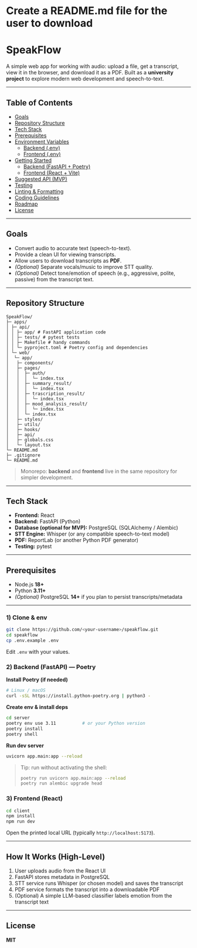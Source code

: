# Create a README.md file for the user to download
# SpeakFlow

A simple web app for working with audio: upload a file, get a transcript, view it in the browser, and download it as a PDF. Built as a **university project** to explore modern web development and speech-to-text.

---

## Table of Contents

- [Goals](#goals)
- [Repository Structure](#repository-structure)
- [Tech Stack](#tech-stack)
- [Prerequisites](#prerequisites)
- [Environment Variables](#environment-variables)
  - [Backend (.env)](#backend-env)
  - [Frontend (.env)](#frontend-env)
- [Getting Started](#getting-started)
  - [Backend (FastAPI + Poetry)](#backend-fastapi--poetry)
  - [Frontend (React + Vite)](#frontend-react--vite)
- [Suggested API (MVP)](#suggested-api-mvp)
- [Testing](#testing)
- [Linting & Formatting](#linting--formatting)
- [Coding Guidelines](#coding-guidelines)
- [Roadmap](#roadmap)
- [License](#license)

---

## Goals

- Convert audio to accurate text (speech-to-text).
- Provide a clean UI for viewing transcripts.
- Allow users to download transcripts as **PDF**.
- *(Optional)* Separate vocals/music to improve STT quality.
- *(Optional)* Detect tone/emotion of speech (e.g., aggressive, polite, passive) from the transcript text.

---

## Repository Structure
```
SpeakFlow/
├─ apps/
│ ├─ api/
│ │ ├─ app/ # FastAPI application code
│ │ ├─ tests/ # pytest tests
│ │ ├─ Makefile # handy commands
│ │ └─ pyproject.toml # Poetry config and dependencies
│ └─ web/
│  └─ app/
│   ├─ components/
│   ├─ pages/
│   │  ├─ auth/
│   │  │  └─ index.tsx
│   │  ├─ summary_result/
│   │  │  └─ index.tsx
│   │  ├─ trascription_result/
│   │  │  └─ index.tsx
│   │  ├─ mood_analysis_result/
│   │  │  └─ index.tsx
│   │  └─ index.tsx
│   ├─ styles/
│   ├─ utils/
│   ├─ hooks/
│   ├─ api/
│   ├─ globals.css
│   └─ layout.tsx
└─ README.md
├─ .gitignore
└─ README.md
```


> Monorepo: **backend** and **frontend** live in the same repository for simpler development.

---

## Tech Stack

- **Frontend:** React
- **Backend:** FastAPI (Python)
- **Database (optional for MVP):** PostgreSQL (SQLAlchemy / Alembic)
- **STT Engine:** Whisper (or any compatible speech-to-text model)
- **PDF:** ReportLab (or another Python PDF generator)
- **Testing:** pytest

---

## Prerequisites

- Node.js **18+**
- Python **3.11+**
- *(Optional)* PostgreSQL **14+** if you plan to persist transcripts/metadata

---

### 1) Clone & env

```bash
git clone https://github.com/<your-username>/speakflow.git
cd speakflow
cp .env.example .env
```

Edit `.env` with your values.

### 2) Backend (FastAPI) — Poetry

**Install Poetry (if needed)**

```bash
# Linux / macOS
curl -sSL https://install.python-poetry.org | python3 -
```

**Create env & install deps**

```bash
cd server
poetry env use 3.11          # or your Python version
poetry install
poetry shell
```

**Run dev server**

```bash
uvicorn app.main:app --reload
```

> Tip: run without activating the shell:
>
> ```bash
> poetry run uvicorn app.main:app --reload
> poetry run alembic upgrade head
> ```

### 3) Frontend (React)

```bash
cd client
npm install
npm run dev
```

Open the printed local URL (typically `http://localhost:5173`).

---

## How It Works (High-Level)

1. User uploads audio from the React UI
2. FastAPI stores metadata in PostgreSQL
3. STT service runs Whisper (or chosen model) and saves the transcript
4. PDF service formats the transcript into a downloadable PDF
5. (Optional) A simple LLM-based classifier labels emotion from the transcript text

---

## License
**MIT**


